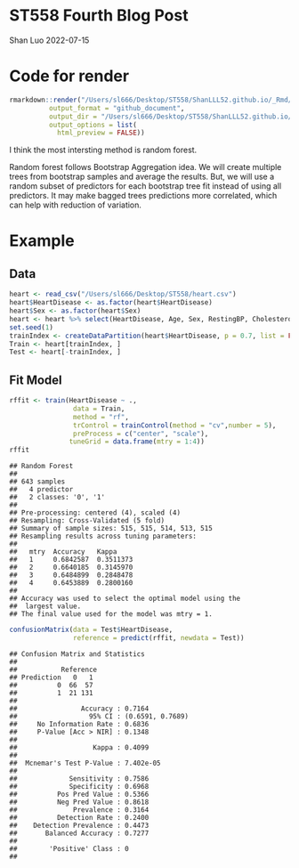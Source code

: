 ST558 Fourth Blog Post
================
Shan Luo
2022-07-15

# Code for render

``` r
rmarkdown::render("/Users/sl666/Desktop/ST558/ShanLLL52.github.io/_Rmd/2022-07-15-ST558Blog4-post.Rmd", 
          output_format = "github_document", 
          output_dir = "/Users/sl666/Desktop/ST558/ShanLLL52.github.io/_posts",
          output_options = list(
            html_preview = FALSE))
```

I think the most intersting method is random forest.

Random forest follows Bootstrap Aggregation idea. We will create
multiple trees from bootstrap samples and average the results. But, we
will use a random subset of predictors for each bootstrap tree fit
instead of using all predictors. It may make bagged trees predictions
more correlated, which can help with reduction of variation.

# Example

## Data

``` r
heart <- read_csv("/Users/sl666/Desktop/ST558/heart.csv")
heart$HeartDisease <- as.factor(heart$HeartDisease)
heart$Sex <- as.factor(heart$Sex)
heart <- heart %>% select(HeartDisease, Age, Sex, RestingBP, Cholesterol)
set.seed(1)
trainIndex <- createDataPartition(heart$HeartDisease, p = 0.7, list = FALSE) 
Train <- heart[trainIndex, ]
Test <- heart[-trainIndex, ]
```

## Fit Model

``` r
rffit <- train(HeartDisease ~ ., 
                data = Train, 
                method = "rf", 
                trControl = trainControl(method = "cv",number = 5), 
                preProcess = c("center", "scale"),
               tuneGrid = data.frame(mtry = 1:4))
rffit
```

    ## Random Forest 
    ## 
    ## 643 samples
    ##   4 predictor
    ##   2 classes: '0', '1' 
    ## 
    ## Pre-processing: centered (4), scaled (4) 
    ## Resampling: Cross-Validated (5 fold) 
    ## Summary of sample sizes: 515, 515, 514, 513, 515 
    ## Resampling results across tuning parameters:
    ## 
    ##   mtry  Accuracy   Kappa    
    ##   1     0.6842587  0.3511373
    ##   2     0.6640185  0.3145970
    ##   3     0.6484899  0.2848478
    ##   4     0.6453889  0.2800160
    ## 
    ## Accuracy was used to select the optimal model using the
    ##  largest value.
    ## The final value used for the model was mtry = 1.

``` r
confusionMatrix(data = Test$HeartDisease, 
                reference = predict(rffit, newdata = Test))
```

    ## Confusion Matrix and Statistics
    ## 
    ##           Reference
    ## Prediction   0   1
    ##          0  66  57
    ##          1  21 131
    ##                                           
    ##                Accuracy : 0.7164          
    ##                  95% CI : (0.6591, 0.7689)
    ##     No Information Rate : 0.6836          
    ##     P-Value [Acc > NIR] : 0.1348          
    ##                                           
    ##                   Kappa : 0.4099          
    ##                                           
    ##  Mcnemar's Test P-Value : 7.402e-05       
    ##                                           
    ##             Sensitivity : 0.7586          
    ##             Specificity : 0.6968          
    ##          Pos Pred Value : 0.5366          
    ##          Neg Pred Value : 0.8618          
    ##              Prevalence : 0.3164          
    ##          Detection Rate : 0.2400          
    ##    Detection Prevalence : 0.4473          
    ##       Balanced Accuracy : 0.7277          
    ##                                           
    ##        'Positive' Class : 0               
    ## 
